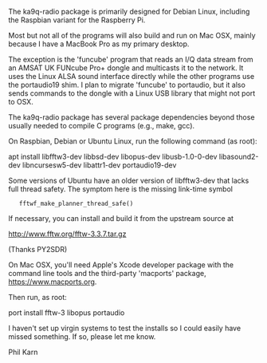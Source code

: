 The ka9q-radio package is primarily designed for Debian Linux,
including the Raspbian variant for the Raspberry Pi.

Most but not all of the programs will also build and run on Mac OSX,
mainly because I have a MacBook Pro as my primary desktop.

The exception is the 'funcube' program that reads an I/Q data stream
from an AMSAT UK FUNcube Pro+ dongle and multicasts it to the
network. It uses the Linux ALSA sound interface directly while the
other programs use the portaudio19 shim. I plan to migrate 'funcube'
to portaudio, but it also sends commands to the dongle with a Linux
USB library that might not port to OSX.

The ka9q-radio package has several package dependencies beyond those
usually needed to compile C programs (e.g., make, gcc).

On Raspbian, Debian or Ubuntu Linux, run the following command (as root):

apt install libfftw3-dev libbsd-dev libopus-dev libusb-1.0-0-dev libasound2-dev libncursesw5-dev libattr1-dev portaudio19-dev



Some versions of Ubuntu have an older version of libfftw3-dev that lacks full
thread safety. The symptom here is the missing link-time symbol

       fftwf_make_planner_thread_safe()

If necessary, you can install and build it from the upstream source at

   http://www.fftw.org/fftw-3.3.7.tar.gz

(Thanks PY2SDR)




On Mac OSX, you'll need Apple's Xcode developer package with the command
line tools and the third-party 'macports' package, https://www.macports.org.

Then run, as root:

port install fftw-3 libopus portaudio

I haven't set up virgin systems to test the installs so I could easily have missed something. If so, please let me know.

Phil Karn

